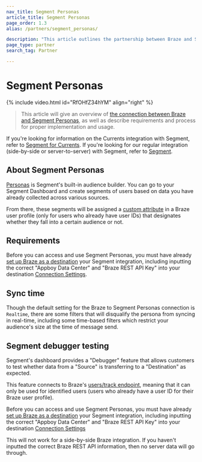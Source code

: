 ```yaml
---
nav_title: Segment Personas
article_title: Segment Personas
page_order: 1.3
alias: /partners/segment_personas/

description: "This article outlines the partnership between Braze and Segment, a customer data platform that collects and routes information between sources in your marketing stack."
page_type: partner
search_tag: Partner

---
```


# Segment Personas

{% include video.html id="RfOHfZ34hYM" align="right" %}

> This article will give an overview of [the connection between Braze and Segment Personas](https://segment.com/docs/destinations/braze/#personas), as well as describe requirements and process for proper implementation and usage.

If you're looking for information on the Currents integration with Segment, refer to [Segment for Currents]({{site.baseurl}}/partners/data_and_infrastructure_agility/customer_data_platform/segment_for_currents/). If you're looking for our regular integration (side-by-side or server-to-server) with Segment, refer to [Segment]({{site.baseurl}}/partners/data_and_infrastructure_agility/customer_data_platform/segment/).

## About Segment Personas

[Personas](https://segment.com/docs/personas/) is Segment's built-in audience builder. You can go to your Segment Dashboard and create segments of users based on data you have already collected across various sources.

From there, these segments will be assigned a [custom attribute]({{site.baseurl}}/user_guide/data_and_analytics/custom_data/custom_attributes/) in a Braze user profile (only for users who already have user IDs) that designates whether they fall into a certain audience or not.

## Requirements

Before you can access and use Segment Personas, you must have already [set up Braze as a destination]({{site.baseurl}}/partners/data_and_infrastructure_agility/customer_data_platform/segment/) your Segment integration, including inputting the correct "Appboy Data Center" and "Braze REST API Key" into your destination [Connection Settings]({{site.baseurl}}/partners/data_and_infrastructure_agility/customer_data_platform/segment/#connection-settings).

## Sync time

Though the default setting for the Braze to Segment Personas connection is `Realtime`, there are some filters that will disqualify the persona from syncing in real-time, including some time-based filters which restrict your audience's size at the time of message send.

## Segment debugger testing

Segment's dashboard provides a "Debugger" feature that allows customers to test whether data from a "Source" is transferring to a "Destination" as expected.

This feature connects to Braze's [users/track endpoint]({{site.baseurl}}/api/endpoints/user_data/#user-track-endpoint), meaning that it can only be used for identified users (users who already have a user ID for their Braze user profile).

Before you can access and use Segment Personas, you must have already [set up Braze as a destination]({{site.baseurl}}/partners/data_and_infrastructure_agility/customer_data_platform/segment/) your Segment integration, including inputting the correct "Appboy Data Center" and "Braze REST API Key" into your destination [Connection Settings]({{site.baseurl}}/partners/data_and_infrastructure_agility/customer_data_platform/segment/#connection-settings)


This will not work for a side-by-side Braze integration. If you haven't inputted the correct Braze REST API information, then no server data will go through.
